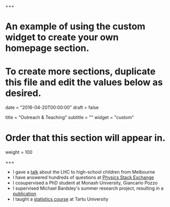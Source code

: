 +++
# An example of using the custom widget to create your own homepage section.
# To create more sections, duplicate this file and edit the values below as desired.

date = "2016-04-20T00:00:00"
draft = false

title = "Outreach & Teaching"
subtitle = ""
widget = "custom"

# Order that this section will appear in.
weight = 100

+++

- I gave a [talk](./talk/outreach/) about the LHC to high-school children from Melbourne
- I have answered hundreds of questions at [Physics Stack Exchange](https://physics.stackexchange.com/users/23389/innisfree?tab=profile)
- I cosupervised a PhD student at Monash University, Giancarlo Pozzo
- I supervised Michael Bardsley's summer research project, resulting in a [publication](https://arxiv.org/abs/1603.00555)
- I taught a [statistics course](files/stats_tartu.pdf) at Tartu University 

